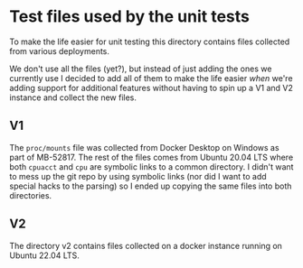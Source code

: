 # Test files used by the unit tests

To make the life easier for unit testing this directory
contains files collected from various deployments.

We don't use all the files (yet?), but instead of just adding
the ones we currently use I decided to add all of them to make
the life easier _when_ we're adding support for additional
features without having to spin up a V1 and V2 instance and collect
the new files.

## V1

The `proc/mounts` file was collected from Docker Desktop on Windows
as part of MB-52817. The rest of the files comes from Ubuntu 20.04 LTS
where both `cpuacct` and `cpu` are symbolic links to a common directory.
I didn't want to mess up the git repo by using symbolic links (nor
did I want to add special hacks to the parsing) so I ended up copying
the same files into both directories.

## V2

The directory v2 contains files collected on a docker instance
running on Ubuntu 22.04 LTS.
